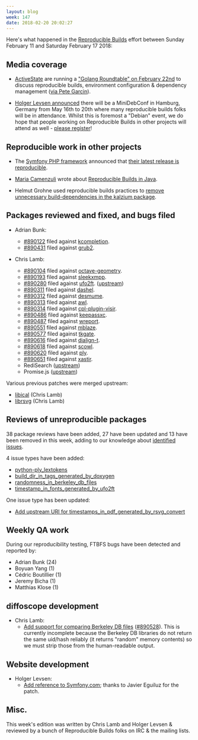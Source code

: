 ```yaml
---
layout: blog
week: 147
date: 2018-02-20 20:02:27
---
```


Here's what happened in the [Reproducible Builds](https://reproducible-builds.org) effort between Sunday February 11 and Saturday February 17 2018:

Media coverage
--------------

* [ActiveState](https://www.activestate.com/) are running a ["Golang Roundtable" on February 22nd](https://start.activestate.com/feb-roundtable-youtube/) to discuss reproducible builds, environment configuration & dependency management ([via Pete Garcin](https://medium.com/activestate/reproducible-builds-introducing-predictability-into-your-pipeline-6b79c4a8d6a8)).

* [Holger Levsen announced](http://layer-acht.org/thinking/blog/20180215-mini-debconf-hamburg/) there will be a MiniDebConf in Hamburg, Germany from May 16th to 20th where many reproducible builds folks will be in attendance. Whilst this is foremost a "Debian" event, we do hope that people working on Reproducible Builds in other projects will attend as well - [please register](https://wiki.debian.org/DebianEvents/de/2018/MiniDebConfHamburg/Registration)!

Reproducible work in other projects
-----------------------------------

* The [Symfony PHP framework](https://symfony.com/) announced that [their latest release is reproducible](https://symfony.com/blog/new-in-symfony-reproducible-builds).

* [Maria Camenzuli](https://purpledevcat.com) wrote about [Reproducible Builds in Java](https://purpledevcat.com/2018/02/14/reproducible-builds-in-java.html).

* Helmut Grohne used reproducible builds practices to [remove unnecessary build-dependencies in the kalzium package](https://bugs.debian.org/890195#5).


Packages reviewed and fixed, and bugs filed
-------------------------------------------

* Adrian Bunk:
    * <a href="https://bugs.debian.org/890122">#890122</a> filed against <a href="https://tracker.debian.org/pkg/kcompletion">kcompletion</a>.
    * <a href="https://bugs.debian.org/890431">#890431</a> filed against <a href="https://tracker.debian.org/pkg/grub2">grub2</a>.

* Chris Lamb:
    * <a href="https://bugs.debian.org/890104">#890104</a> filed against <a href="https://tracker.debian.org/pkg/octave-geometry">octave-geometry</a>.
    * <a href="https://bugs.debian.org/890193">#890193</a> filed against <a href="https://tracker.debian.org/pkg/sleekxmpp">sleekxmpp</a>.
    * <a href="https://bugs.debian.org/890280">#890280</a> filed against <a href="https://tracker.debian.org/pkg/ufo2ft">ufo2ft</a>. ([upstream](https://github.com/googlei18n/ufo2ft/pull/219))
    * <a href="https://bugs.debian.org/890311">#890311</a> filed against <a href="https://tracker.debian.org/pkg/dashel">dashel</a>.
    * <a href="https://bugs.debian.org/890312">#890312</a> filed against <a href="https://tracker.debian.org/pkg/desmume">desmume</a>.
    * <a href="https://bugs.debian.org/890313">#890313</a> filed against <a href="https://tracker.debian.org/pkg/awl">awl</a>.
    * <a href="https://bugs.debian.org/890314">#890314</a> filed against <a href="https://tracker.debian.org/pkg/cpl-plugin-visir">cpl-plugin-visir</a>.
    * <a href="https://bugs.debian.org/890486">#890486</a> filed against <a href="https://tracker.debian.org/pkg/keepassxc">keepassxc</a>.
    * <a href="https://bugs.debian.org/890487">#890487</a> filed against <a href="https://tracker.debian.org/pkg/wreport">wreport</a>.
    * <a href="https://bugs.debian.org/890551">#890551</a> filed against <a href="https://tracker.debian.org/pkg/mblaze">mblaze</a>.
    * <a href="https://bugs.debian.org/890577">#890577</a> filed against <a href="https://tracker.debian.org/pkg/tkgate">tkgate</a>.
    * <a href="https://bugs.debian.org/890616">#890616</a> filed against <a href="https://tracker.debian.org/pkg/dialign-t">dialign-t</a>.
    * <a href="https://bugs.debian.org/890618">#890618</a> filed against <a href="https://tracker.debian.org/pkg/scowl">scowl</a>.
    * <a href="https://bugs.debian.org/890620">#890620</a> filed against <a href="https://tracker.debian.org/pkg/ply">ply</a>.
    * <a href="https://bugs.debian.org/890651">#890651</a> filed against <a href="https://tracker.debian.org/pkg/xastir">xastir</a>.
    * RediSearch ([upstream](https://github.com/RedisLabsModules/RediSearch/pull/289))
    * Promise.js ([upstream](https://github.com/then/promise/pull/148))

Various previous patches were merged upstream:

* [libical](https://github.com/libical/libical/pull/324) (Chris Lamb)
* [librsvg](https://gitlab.gnome.org/GNOME/librsvg/merge_requests/10#note_56154) (Chris Lamb)



Reviews of unreproducible packages
----------------------------------

38 package reviews have been added, 27 have been updated and 13 have been removed in this week,
adding to our knowledge about [identified issues](https://tests.reproducible-builds.org/debian/index_issues.html).

4 issue types have been added:

* [python-ply\_lextokens](https://anonscm.debian.org/git/reproducible/notes.git/commit/?id=3841005d)
* [build\_dir\_in\_tags\_generated\_by\_doxygen](https://anonscm.debian.org/git/reproducible/notes.git/commit/?id=374f00dc)
* [randomness\_in\_berkeley\_db\_files](https://anonscm.debian.org/git/reproducible/notes.git/commit/?id=1a3115db)
* [timestamp\_in\_fonts\_generated\_by\_ufo2ft](https://anonscm.debian.org/git/reproducible/notes.git/commit/?id=700437dc)


One issue type has been updated:

* [Add upstream URI for timestamps\_in\_pdf\_generated\_by\_rsvg\_convert](https://anonscm.debian.org/git/reproducible/notes.git/commit/?id=c5f59e88)


Weekly QA work
--------------

During our reproducibility testing, FTBFS bugs have been detected and reported by:

 - Adrian Bunk (24)
 - Boyuan Yang (1)
 - Cédric Boutillier (1)
 - Jeremy Bicha (1)
 - Matthias Klose (1)


diffoscope development
----------------------

- Chris Lamb:
    - [Add support for comparing Berkeley DB files](https://anonscm.debian.org/git/reproducible/diffoscope.git/commit/?id=8fbd7e3) (<a href="https://bugs.debian.org/890528">#890528</a>). This is currently incomplete because the Berkeley DB libraries do not return the same uid/hash reliably (it returns "random" memory contents) so we must strip those from the human-readable output.


Website development
-------------------

- Holger Levsen:
    - [Add reference to Symfony.com](https://anonscm.debian.org/git/reproducible/reproducible-website.git/commit/?id=5f14e50); thanks to Javier Eguiluz for the patch.


Misc.
-----

This week's edition was written by Chris Lamb and Holger Levsen & reviewed by a bunch of Reproducible Builds folks on IRC & the mailing lists.
